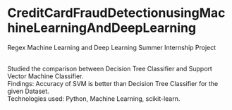 # CreditCardFraudDetectionusingMachineLearningAndDeepLearning
Regex Machine Learning and Deep Learning Summer Internship Project <br><br>

Studied the comparison between Decision Tree Classifier and Support Vector Machine Classifier. <br>
Findings: Accuracy of SVM is better than Decision Tree Classifier for the given Dataset. <br>
Technologies used: Python, Machine Learning, scikit-learn.
